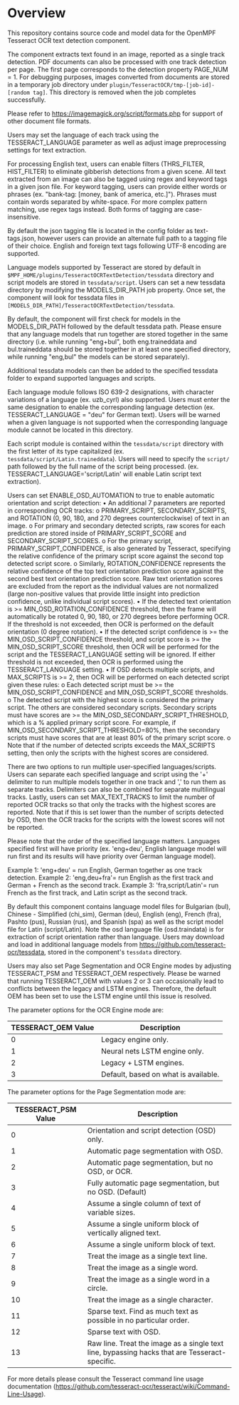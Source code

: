 # Overview

This repository contains source code and model data for the OpenMPF Tesseract
OCR text detection component.

The component extracts text found in an image, reported as a single track detection.
PDF documents can also be processed with one track detection per page. The first page
corresponds to the detection property PAGE_NUM = 1. For debugging purposes, images converted
from documents are stored in a temporary job directory under
`plugin/TesseractOCR/tmp-[job-id]-[random tag]`. This directory is removed when the job completes successfully.

Please refer to https://imagemagick.org/script/formats.php for support of other document file formats.

Users may set the language of each track using the TESSERACT_LANGUAGE parameter
as well as adjust image preprocessing settings for text extraction.

For processing English text, users can enable filters (THRS_FILTER, HIST_FILTER)
to eliminate gibberish detections from a given scene. All text extracted from
an image can also be tagged using regex and keyword tags in a given json file.
For keyword tagging, users can provide either words or phrases
(ex. "bank-tag: [money, bank of america, etc.]"). Phrases must contain
words separated by white-space. For more complex pattern matching, use regex tags
instead. Both forms of tagging are case-insensitive.


By default the json tagging file is located in the config folder as text-tags.json,
however users can provide an alternate full path to a tagging file of their choice.
English and foreign text tags following UTF-8 encoding are supported.


Language models supported by Tesseract are stored by default in
`$MPF_HOME/plugins/TesseractOCRTextDetection/tessdata` directory and script models
are stored in `tessdata/script`. Users can set a new tessdata directory by
modifying the MODELS_DIR_PATH job property. Once set, the component will look for tessdata files in
`[MODELS_DIR_PATH]/TesseractOCRTextDetection/tessdata`.

By default, the component will first check for models in the MODELS_DIR_PATH followed
by the default tessdata path. Please ensure that any language models that run together are stored together in the same
directory (i.e. while running "eng+bul", both eng.traineddata and bul.traineddata should be stored together in at least
one specified directory, while running "eng,bul" the models can be stored separately).

Additional tessdata models can then be added to the specified
tessdata folder to expand supported languages and scripts.

Each language module follows ISO 639-2 designations, with character variations
of a language (ex. uzb_cyrl) also supported. Users must enter the same designation
to enable the corresponding language detection (ex. TESSERACT_LANGUAGE = "deu"
for German text). Users will be warned when a given language is not supported when the
corresponding language module cannot be located in this directory.

Each script module is contained within the `tessdata/script` directory with the
first letter of its type capitalized (ex. `tessdata/script/Latin.traineddata`). Users will need to
specify the `script/` path followed by the full name of the script being processed.
(ex. TESSERACT_LANGUAGE='script/Latin' will enable Latin script text extraction).

Users can set ENABLE_OSD_AUTOMATION to true to enable automatic orientation and script detection:
•	An additional 7 parameters are reported in corresponding OCR tracks:
o	PRIMARY_SCRIPT, SECONDARY_SCRIPTS, and ROTATION (0, 90, 180, and 270 degrees counterclockwise) of text in an image.
o	For primary and secondary detected scripts, raw scores for each prediction are stored
inside of PRIMARY_SCRIPT_SCORE and SECONDARY_SCRIPT_SCORES.
o	For the primary script, PRIMARY_SCRIPT_CONFIDENCE, is also generated by Tesseract, specifying the relative confidence
of the primary script score against the second top detected script score.
o	Similarly, ROTATION_CONFIDENCE represents the relative confidence of the top text orientation prediction score against the
second best text orientation prediction score. Raw text orientation scores are excluded from the report as the individual values are not
normalized (large non-positive values that provide little insight into prediction confidence, unlike individual script scores).
•	If the detected text orientation is >= MIN_OSD_ROTATION_CONFIDENCE threshold, then the frame will automatically be rotated 0, 90, 180, or 270 degrees before performing OCR. If the threshold is not exceeded, then OCR is performed on the default orientation (0 degree rotation).
•	If the detected script confidence is >= the MIN_OSD_SCRIPT_CONFIDENCE threshold, and script score is >= the MIN_OSD_SCRIPT_SCORE threshold, then OCR will be performed for the script and the TESSERACT_LANGUAGE setting will be ignored. If either threshold is not exceeded, then OCR is performed using the TESSERACT_LANGUAGE setting.
•	If OSD detects multiple scripts, and MAX_SCRIPTS is >= 2, then OCR will be performed on each detected script given these rules:
o	Each detected script must be >= the MIN_OSD_SCRIPT_CONFIDENCE and MIN_OSD_SCRIPT_SCORE thresholds.
o	The detected script with the highest score is considered the primary script. The others are considered secondary scripts. Secondary scripts must have scores are >= the MIN_OSD_SECONDARY_SCRIPT_THRESHOLD, which is a % applied primary script score. For example, if MIN_OSD_SECONDARY_SCRIPT_THRESHOLD=80%, then the secondary scripts must have scores that are at least 80% of the primary script score.
o	Note that if the number of detected scripts exceeds the MAX_SCRIPTS setting, then only the scripts with the highest scores are considered.

There are two options to run multiple user-specified languages/scripts. Users can separate each
specified language and script using the '+' delimiter to run multiple models
together in one track and ',' to run them as separate tracks. Delimiters
can also be combined for separate multilingual tracks. Lastly, users can set MAX_TEXT_TRACKS to limit the number of
reported OCR tracks so that only the tracks with the highest scores are reported.
Note that if this is set lower than the number of scripts detected by OSD, then the OCR tracks for the scripts with the
lowest scores will not be reported.

Please note that the order of the specified language matters. Languages specified first
will have priority (ex. 'eng+deu', English language model will run first and its results will have
priority over German language model).

Example 1: 'eng+deu' = run English, German together as one track detection.
Example 2: 'eng,deu+fra'= run English as the first track and German + French
as the second track.
Example 3: 'fra,script/Latin'= run French as the first track, and Latin script as
the second track.

By default this component contains language model files for Bulgarian (bul),
Chinese - Simplified (chi_sim), German (deu), English (eng), French (fra), Pashto (pus),
Russian (rus), and Spanish (spa) as well as the script model file for Latin (script/Latin).
Note the osd language file (osd.traindata) is for extraction of script orientation rather than language.
Users may download and load in additional language models from https://github.com/tesseract-ocr/tessdata,
stored in the component's `tessdata` directory.

Users may also set Page Segmentation and OCR Engine modes by adjusting TESSERACT_PSM and
TESSERACT_OEM respectively. Please be warned that running TESSERACT_OEM with values 2 or 3 can occasionally
lead to conflicts between the legacy and LSTM engines. Therefore, the default OEM has been set to use the LSTM engine
until this issue is resolved.

The parameter options for the OCR Engine mode are:

TESSERACT_OEM Value| Description
------------- | -------------
0  |  Legacy engine only.
1  |  Neural nets LSTM engine only.
2  |  Legacy + LSTM engines.
3  |  Default, based on what is available.


The parameter options for the Page Segmentation mode are:

TESSERACT_PSM Value| Description
------------- | -------------
0  |  Orientation and script detection (OSD) only.
1  |  Automatic page segmentation with OSD.
2  |  Automatic page segmentation, but no OSD, or OCR.
3  |  Fully automatic page segmentation, but no OSD. (Default)
4  |  Assume a single column of text of variable sizes.
5  |  Assume a single uniform block of vertically aligned text.
6  |  Assume a single uniform block of text.
7  |  Treat the image as a single text line.
8  |  Treat the image as a single word.
9  |  Treat the image as a single word in a circle.
10 |  Treat the image as a single character.
11 |  Sparse text. Find as much text as possible in no particular order.
12 |  Sparse text with OSD.
13 |  Raw line. Treat the image as a single text line, bypassing hacks that are Tesseract-specific.

For more details please consult the Tesseract command line usage documentation
(https://github.com/tesseract-ocr/tesseract/wiki/Command-Line-Usage).
